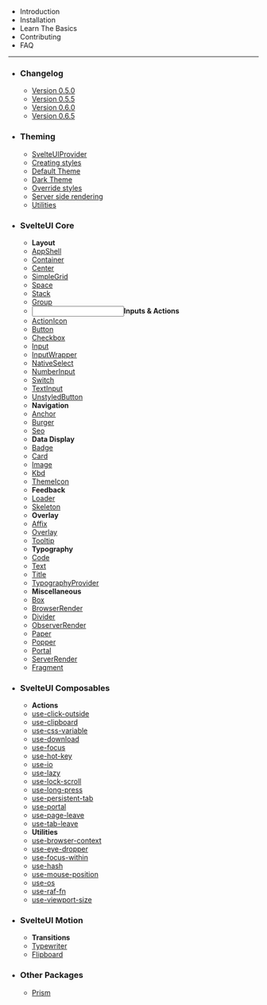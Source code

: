 <script>
  import { MainLink } from "components";
  import { Space } from "@svelteuidev/core";
  import { Layout, Input, Stack, Dashboard, LetterCaseToggle, ExclamationTriangle, BoxModel } from "radix-icons-svelte";
	import { Cube, Download, GithubLogo, HamburgerMenu, QuestionMarkCircled, StarFilled, LightningBolt, Archive } from 'radix-icons-svelte';
</script>

- <MainLink href='introduction'><Cube slot='icon' size={20} />Introduction</MainLink>
- <MainLink color='red' href='installation'><Download slot='icon' size={20} />Installation</MainLink>
- <MainLink color='green' href='basics'><StarFilled slot='icon' size={20} />Learn The Basics</MainLink>
- <MainLink color='dark' href='contributing'><GithubLogo slot='icon' size={20} />Contributing</MainLink>
- <MainLink color='indigo' href='faq'><QuestionMarkCircled slot='icon' size={20} />FAQ</MainLink>

<hr />

- ### Changelog
  - [Version 0.5.0](changelog/v0-5-0)
  - [Version 0.5.5](changelog/v0-5-5)
  - [Version 0.6.0](changelog/v0-6-0)
  - [Version 0.6.5](changelog/v0-6-5)
- ### Theming
  - [SvelteUIProvider](theming/svelteui-provider)
  - [Creating styles](theming/create-styles)
  - [Default Theme](theming/default-theme)
  - [Dark Theme](theming/dark-theme)
  - [Override styles](theming/override)
  - [Server side rendering](theming/ssr)
  - [Utilities](theming/utilities)
- ### SvelteUI Core
  - **<Layout /><Space w="md" />Layout**
  - [AppShell](core/app-shell)
  - [Container](core/container)
  - [Center](core/center)
  - [SimpleGrid](core/simple-grid)
  - [Space](core/space)
  - [Stack](core/stack)
  - [Group](core/group)
  - **<Input/><Space w="md" />Inputs & Actions**
  - [ActionIcon](core/action-icon)
  - [Button](core/button)
  - [Checkbox](core/checkbox)
  - [Input](core/input)
  - [InputWrapper](core/input-wrapper)
  - [NativeSelect](core/native-select)
  - [NumberInput](core/number-input)
  - [Switch](core/switch)
  - [TextInput](core/text-input)
  - [UnstyledButton](core/unstyled-button)
  - **<HamburgerMenu/><Space w="md" />Navigation**
  - [Anchor](core/anchor)
  - [Burger](core/burger)
  - [Seo](core/seo)
  - **<Dashboard/><Space w="md" />Data Display**
  - [Badge](core/badge)
  - [Card](core/card)
  - [Image](core/image)
  - [Kbd](core/kbd)
  - [ThemeIcon](core/theme-icon)
  - **<ExclamationTriangle/><Space w="md" />Feedback**
  - [Loader](core/loader)
  - [Skeleton](core/skeleton)
  - **<Stack/><Space w="md" />Overlay**
  - [Affix](core/affix)
  - [Overlay](core/overlay)
  - [Tooltip](core/tooltip)
  - **<LetterCaseToggle/><Space w="md" />Typography**
  - [Code](core/code)
  - [Text](core/text)
  - [Title](core/title)
  - [TypographyProvider](core/typography-provider)
  - **<BoxModel/><Space w="md" />Miscellaneous**
  - [Box](core/box)
  - [BrowserRender](core/browser-render)
  - [Divider](core/divider)
  - [ObserverRender](core/observer-render)
  - [Paper](core/paper)
  - [Popper](core/popper)
  - [Portal](core/portal)
  - [ServerRender](core/server-render)
  - [Fragment](core/fragment)
- ### SvelteUI Composables
  - **<LightningBolt/><Space w="md" />Actions**
  - [use-click-outside](composables/use-click-outside)
  - [use-clipboard](composables/use-clipboard)
  - [use-css-variable](composables/use-css-variable)
  - [use-download](composables/use-download)
  - [use-focus](composables/use-focus)
  - [use-hot-key](composables/use-hot-key)
  - [use-io](composables/use-io)
  - [use-lazy](composables/use-lazy)
  - [use-lock-scroll](composables/use-lock-scroll)
  - [use-long-press](composables/use-long-press)
  - [use-persistent-tab](composables/use-persistent-tab)
  - [use-portal](composables/use-portal)
  - [use-page-leave](composables/use-page-leave)
  - [use-tab-leave](composables/use-tab-leave)
  - **<Archive/><Space w="md" />Utilities**
  - [use-browser-context](composables/use-browser-context)
  - [use-eye-dropper](composables/use-eye-dropper)
  - [use-focus-within](composables/use-focus-within)
  - [use-hash](composables/use-hash)
  - [use-mouse-position](composables/use-mouse-position)
  - [use-os](composables/use-os)
  - [use-raf-fn](composables/use-raf-fn)
  - [use-viewport-size](composables/use-viewport-size)
- ### SvelteUI Motion
  - **Transitions**
  - [Typewriter](motion/typewriter)
  - [Flipboard](motion/flipboard)
- ### Other Packages
  - [Prism](others/prism)

